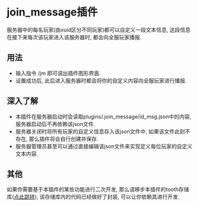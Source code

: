 # join_message插件

服务器中的每名玩家(由xuid区分不同玩家)都可以自定义一段文本信息, 这段信息在接下来每次该玩家进入该服务器时, 都会向全服玩家播报.

## 用法

- 输入指令 /jm 即可调出插件图形界面.
- 设置成功后, 此后进入服务器时都会将你的自定义内容向全服玩家进行播报.

## 深入了解
- 本插件在服务器启动时会读取plugins/.join_message/id_msg.json中的内容, 服务器启动后不再依赖该json文件. 
- 服务器关闭时将所有玩家的自定义信息存入该json文件中, 如果该文件此刻不存在, 那么插件将会自行创建并保存. 
- 服务器管理员甚至可以通过直接编辑该json文件来实现定义每位玩家的自定义文本内容.

## 其他

如果你需要基于本插件的某些功能进行二次开发, 那么请移步本插件的tooth存储库([点此跳转](https://github.com/LymoProjects/joinMessageBuild)), 该存储库内的代码已经做好了封装, 可以让你依赖其进行开发.
